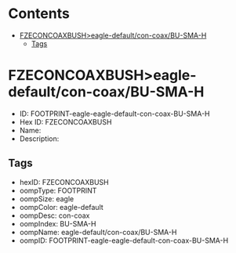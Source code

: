 



Contents
========

* [FZECONCOAXBUSH>eagle-default/con-coax/BU-SMA-H](#fzeconcoaxbusheagle-defaultcon-coaxbu-sma-h)
	* [Tags](#tags)

# FZECONCOAXBUSH>eagle-default/con-coax/BU-SMA-H

- ID: FOOTPRINT-eagle-eagle-default-con-coax-BU-SMA-H
- Hex ID: FZECONCOAXBUSH
- Name: 
- Description: 

## Tags

- hexID: FZECONCOAXBUSH
- oompType: FOOTPRINT
- oompSize: eagle
- oompColor: eagle-default
- oompDesc: con-coax
- oompIndex: BU-SMA-H
- oompName: eagle-default/con-coax/BU-SMA-H
- oompID: FOOTPRINT-eagle-eagle-default-con-coax-BU-SMA-H
